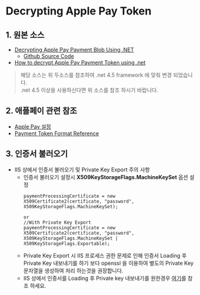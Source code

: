 # Decrypting Apple Pay Token  
## 1. 원본 소스
- [Decrypting Apple Pay Payment Blob Using .NET](https://www.macrosssoftware.com/2019/10/12/decrypting-apple-pay-payment-blob-using-net/)
  - [Github Source Code](https://github.com/Macross-Software/ApplePayDecryption)
- [How to decrypt Apple Pay Payment Token using .net](https://github.com/fscopel/CSharpApplePayDecrypter#how-to-decrypt-apple-pay-payment-token-using-net)
> 해당 소스는 위 두소스를 참조하여 .net 4.5 framework 에 맞춰 변경 되었습니다.  
> .net 4.5 이상을 사용하신다면 위 소스를 참조 하시기 바랍니다.
  
## 2. 애플페이 관련 참조
- [Apple Pay 설정](https://developer.apple.com/documentation/passkit/apple_pay/setting_up_apple_pay)
- [Payment Token Format Reference](https://developer.apple.com/documentation/passkit/apple_pay/payment_token_format_reference)

## 3. 인증서 불러오기
- IIS 상에서 인증서 불러오기 및 Private Key Export 주의 사항
  - 인증서 불러오기 설정시 **X509KeyStorageFlags.MachineKeySet** 옵션 설정
    ``` 
    paymentProcessingCertificate = new X509Certificate2(certificate, "password", X509KeyStorageFlags.MachineKeySet);

    or
    //With Private Key Export
    paymentProcessingCertificate = new X509Certificate2(certificate, "password", X509KeyStorageFlags.MachineKeySet | X509KeyStorageFlags.Exportable);
    ``` 
  - Private Key Export 시 IIS 프로세스 권한 문제로 인해 인증서 Loading 후 Private Key 내보내기를 하기 보다 openssl 을 이용하여 별도의 Private Key 문자열을 생성하여 처리 하는것을 권장합니다.
  - IIS 상에서 인증서를 Loading 후 Private key 내보내기를 원한경우 [여기](https://stackoverflow.com/questions/2609859/how-to-give-asp-net-access-to-a-private-key-in-a-certificate-in-the-certificate)를 참조 하세요.
